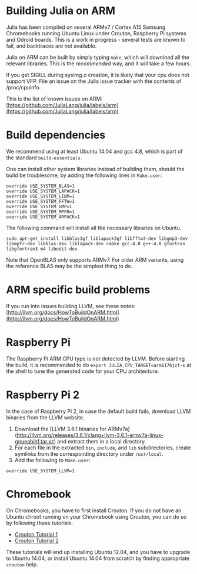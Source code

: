 # Building Julia on ARM

Julia has been compiled on several ARMv7 / Cortex A15 Samsung
Chromebooks running Ubuntu Linux under Crouton, Raspberry Pi systems
and Odroid boards. This is a work in progress - several tests are
known to fail, and backtraces are not available.

Julia on ARM can be built by simply typing `make`, which will download all
the relevant libraries. This is the *recommended* way, and it will take a
few hours.

If you get SIGILL during sysimg.o creation, it is likely that your cpu does not support VFP.
File an issue on the Julia issue tracker with the contents of /proc/cpuinfo.

This is the list of known issues on ARM:
 [https://github.com/JuliaLang/julia/labels/arm](https://github.com/JuliaLang/julia/labels/arm)

# Build dependencies

We recommend using at least Ubuntu 14.04 and gcc 4.8, which is part of the
standard `build-essentials`.

One can install other system libraries instead of building them,
should the build be troublesome, by adding the following lines in `Make.user`:

````
override USE_SYSTEM_BLAS=1
override USE_SYSTEM_LAPACK=1
override USE_SYSTEM_LIBM=1
override USE_SYSTEM_FFTW=1
override USE_SYSTEM_GMP=1
override USE_SYSTEM_MPFR=1
override USE_SYSTEM_ARPACK=1
````

The following command will install all the necessary libraries on Ubuntu.

````
sudo apt-get install libblas3gf liblapack3gf libfftw3-dev libgmp3-dev libmpfr-dev libblas-dev liblapack-dev cmake gcc-4.8 g++-4.8 gfortran libgfortran3 m4 libedit-dev
````

Note that OpenBLAS only supports ARMv7. For older ARM variants, using the reference BLAS
may be the simplest thing to do.

# ARM specific build problems

If you run into issues building LLVM, see these notes:
[http://llvm.org/docs/HowToBuildOnARM.html](http://llvm.org/docs/HowToBuildOnARM.html)

# Raspberry Pi

The Raspberry Pi ARM CPU type is not detected by LLVM.
Before starting the build, it is recommended to do `export JULIA_CPU_TARGET=arm1176jzf-s`
at the shell to tune the generated code for your CPU architecture.

# Raspberry Pi 2

In the case of Raspberry Pi 2, in case the default build fails, download LLVM binaries from the LLVM website.

1.  Download the [LLVM 3.6.1 binaries for ARMv7a] (http://llvm.org/releases/3.6.1/clang+llvm-3.6.1-armv7a-linux-gnueabihf.tar.xz) and extract them in a local directory.
2.  For each file in the extracted `bin`, `include`, and `lib` subdirectories, create symlinks from the corresponding directory under `/usr/local`.
3. Add the following to `Make.user`:
```
override USE_SYSTEM_LLVM=1
```

# Chromebook

On Chromebooks, you have to first install Crouton.  If you do not have
an Ubuntu chroot running on your Chromebook using Crouton, you can do
so by following these tutorials.

- [Crouton Tutorial 1](http://www.howtogeek.com/162120/how-to-install-ubuntu-linux-on-your-chromebook-with-crouton/)
- [Crouton Tutorial 2](http://lifehacker.com/how-to-install-linux-on-a-chromebook-and-unlock-its-ful-509039343)

These tutorials will end up installing Ubuntu 12.04, and you have to
upgrade to Ubuntu 14.04, or install Ubuntu 14.04 from scratch by
finding appropriate `crouton` help.
